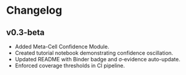 # Changelog

## v0.3-beta
- Added Meta-Cell Confidence Module.
- Created tutorial notebook demonstrating confidence oscillation.
- Updated README with Binder badge and σ-evidence auto-update.
- Enforced coverage thresholds in CI pipeline.
